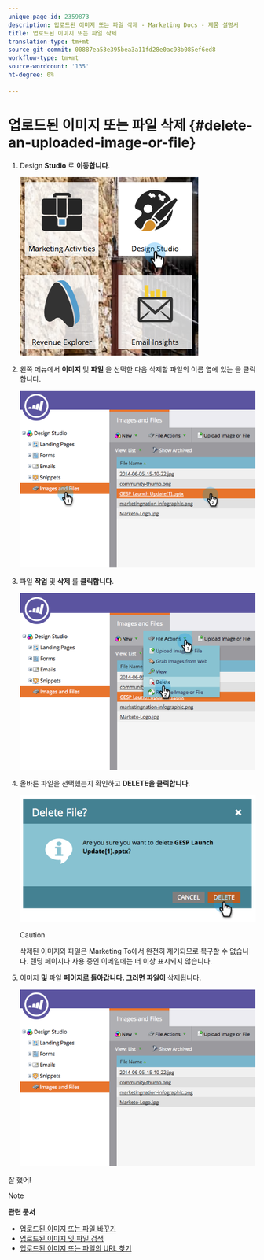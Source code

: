 ```yaml
---
unique-page-id: 2359873
description: 업로드된 이미지 또는 파일 삭제 - Marketing Docs - 제품 설명서
title: 업로드된 이미지 또는 파일 삭제
translation-type: tm+mt
source-git-commit: 00887ea53e395bea3a11fd28e0ac98b085ef6ed8
workflow-type: tm+mt
source-wordcount: '135'
ht-degree: 0%

---
```



# 업로드된 이미지 또는 파일 삭제 {#delete-an-uploaded-image-or-file}

1. Design **Studio** 로 **이동합니다**.

   ![](assets/designstudio-5.png)

1. 왼쪽 메뉴에서 **이미지** 및 **파일** 을 선택한 다음 삭제할 파일의 이름 옆에 있는 을 클릭합니다.

   ![](assets/image2014-9-16-11-3a18-3a15.png)

1. 파일 **작업** 및 **삭제** 를 **클릭합니다**.

   ![](assets/image2014-9-16-11-3a18-3a22.png)

1. 올바른 파일을 선택했는지 확인하고 **DELETE을 클릭합니다**.

   ![](assets/image2014-9-16-11-3a18-3a30.png)

   >[!CAUTION]
   >
   >삭제된 이미지와 파일은 Marketing To에서 완전히 제거되므로 복구할 수 없습니다.  랜딩 페이지나 사용 중인 이메일에는 더 이상 표시되지 않습니다.

1. 이미지 **및** 파일 **페이지로 돌아갑니다. 그러면 파일이** 삭제됩니다.

   ![](assets/image2014-9-16-11-3a19-3a0.png)

잘 했어!

>[!NOTE]
>
>**관련 문서**
>
>* [업로드된 이미지 또는 파일 바꾸기](replace-an-uploaded-image-or-file.md)
>* [업로드된 이미지 및 파일 검색](search-uploaded-images-and-files.md)
>* [업로드된 이미지 또는 파일의 URL 찾기](find-the-url-of-an-uploaded-image-or-file.md)

>



